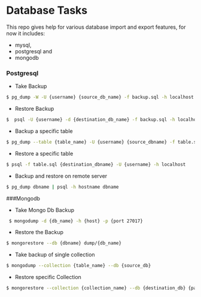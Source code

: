# Database Tasks
This repo gives help for various database import and export features, for now it includes:
* mysql,
* postgresql and 
* mongodb

### Postgresql
* Take Backup

```sh
$ pg_dump -W -U {username} {source_db_name} -f backup.sql -h localhost
```

* Restore Backup

```sh
$  psql -U {username} -d {destination_db_name} -f backup.sql -h localhost
```

* Backup a specific table

```sh
$ pg_dump --table {table_name} -U {username} {source_dbname} -f table.sql -h localhost
```

* Restore a specific table

```sh
$ psql -f table.sql {destination_dbname} -U {username} -h localhost
```

* Backup and restore on remote server

```sh
$ pg_dump dbname | psql -h hostname dbname
```

###Mongodb
* Take Mongo Db Backup
```sh
 $ mongodump -d {db_name} -h {host} -p {port 27017}
```

* Restore the Backup
```sh
$ mongorestore --db {dbname} dump/{db_name}
```

* Take backup of single collection
```sh
$ mongodump --collection {table_name} --db {source_db}
```

* Restore specific Collection
```sh
$ mongorestore --collection {collection_name} --db {destination_db} {path to collection_name.bson}.bson 
```
